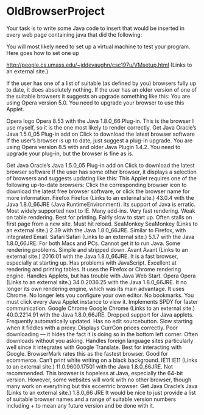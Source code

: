 # OldBrowserProject

Your task is to write some Java code to insert that would be inserted in every web page containing java that did the following:

You will most likely need to set up a virtual machine to test your program. Here goes how to set one up

http://people.cs.umass.edu/~jddevaughn/csc197u/VMsetup.html (Links to an external site.)

 

If the user has one of a list of suitable (as defined by you) browsers fully up to date, it does absolutely nothing.
If the user has an older version of one of the suitable browsers it suggests an upgrade something like this:
You are using Opera version 5.0. You need to upgrade your browser to use this Applet.

Opera logo	Opera 8.53 with the Java 1.8.0_66 Plug-in. This is the browser I use myself, so it is the one most likely to render correctly.
Get Java	Oracle’s Java 1.5.0_05 Plug-in add on
Click to download the latest browser software
If the user’s browser is up to date, just suggest a plug-in upgrade.
You are using Opera version 8.5 with and older Java Plugin 1.4.2. You need to upgrade your plug-in, but the browser is fine as is.

Get Java	Oracle’s Java 1.5.0_05 Plug-in add on
Click to download the latest browser software
If the user has some other browser, it displays a selection of browsers and suggests updating like this:
This Applet requires one of the following up-to-date browsers:
Click the corresponding browser icon to download the latest free browser software, or click the browser name for more information.
Firefox	Firefox (Links to an external site.)	43.0.4	with the Java 1.8.0_66JRE (Java RuntimeEnvironment). Its support of Java is erratic. Most widely supported next to IE. Many add-ins. Very fast rendering. Weak on table rendering. Best for printing. Fairly slow to start up. Often stalls on first page from a new site. Must hit reload.
SeaMonkey	SeaMonkey (Links to an external site.)	2.39	with the Java 1.8.0_66JRE. Similar to Firefox, with integrated Email.
Safari	Safari (Links to an external site.)	5.1.7	with the Java 1.8.0_66JRE. For both Macs and PCs. Cannot get it to run Java. Some rendering problems. Simple and stripped down.
Avant	Avant (Links to an external site.)	2016:01	with the Java 1.8.0_66JRE. It is a fast browser, especially at starting up. Has problems with JavaScript. Excellent at rendering and printing tables. It uses the Firefox or Chrome rendering engine. Handles Applets, but has trouble with Java Web Start.
Opera	Opera (Links to an external site.)	34.0.2036.25	with the Java 1.8.0_66JRE. It no longer its own rendering engine, which was its main advantage. It uses Chrome. No longer lets you configure your own editor. No bookmarks. You must click every Java Applet instance to view it. Implements SPDY for faster communication.
Google Chrome	Google Chrome (Links to an external site.)	40.0.2214.91	with the Java 1.8.0_66JRE. Dropped support for Java applets. Frequently automatically updated. Has no edit sourcebutton. Slow starting when it fiddles with a proxy. Displays CurrCon prices correctly. Poor downloading — it hides the fact it is doing so in the bottom left corner. Often downloads without you asking. Handles foreign language sites particularly well since it integrates with Google Translate. Best for interacting with Google. BrowserMark rates this as the fastest browser. Good for ecommerce. Can’t print white writing on a black background.
IE11	IE11 (Links to an external site.)	11.0.9600.17501	with the Java 1.8.0_66JRE. Not recommended. This browser is hopeless at Java, especially the 64-bit version. However, some websites will work with no other browser, though many work on everything but this eccentric browser.
Get Java	Oracle’s Java (Links to an external site.)	1.8.0_66	JRE
It would be nice to just provide a list of suitable browser names and a range of suitable version numbers including + to mean any future version and be done with it.
